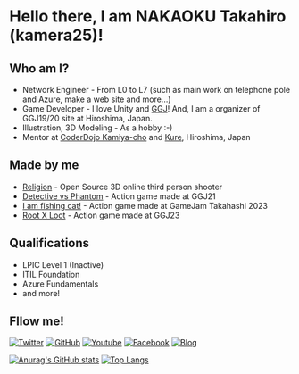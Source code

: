 # Hello there, I am NAKAOKU Takahiro (kamera25)!

## Who am I?
 - Network Engineer - From L0 to L7 (such as main work on telephone pole and Azure, make a web site and more...)  
 - Game Developer - I love Unity and [GGJ](https://globalgamejam.org)! And, I am a organizer of GGJ19/20 site at Hiroshima, Japan. 
 - Illustration, 3D Modeling - As a hobby :-)
 - Mentor at [CoderDojo Kamiya-cho](https://www.coderdojo-hiroshima.com) and [Kure](https://coderdojokure.jimdofree.com), Hiroshima, Japan


## Made by me
 - [Religion](https://crowsullcore.jimdofree.com) - Open Source 3D online third person shooter
 - [Detective vs Phantom](https://github.com/kamera25/detective_vs_phantom) - Action game made at GGJ21
 - [I am fishing cat!](https://unityroom.com/games/wagahai-ha-tsuri-neko-dearu) - Action game made at GameJam Takahashi 2023
 - [Root X Loot](https://unityroom.com/games/root-x-loot) - Action game made at GGJ23

## Qualifications
 - LPIC Level 1 (Inactive)
 - ITIL Foundation
 - Azure Fundamentals 
 - and more!

## Fllow me!

[![Twitter](https://img.shields.io/twitter/follow/csc_kamera25?style=social)](https://twitter.com/csc_kamera25)
[![GitHub](https://img.shields.io/github/followers/kamera25?label=follow&style=social)](https://github.com/kamera25)
[![Youtube](https://img.shields.io/youtube/channel/subscribers/UC1WEYqPc6MwQO92kY2896Pw?style=social)](https://www.youtube.com/channel/UC1WEYqPc6MwQO92kY2896Pw)
[![Facebook](https://img.shields.io/static/v1?label=Fllowme!&message=Facebook&color=blue)](https://www.facebook.com/kamera25)
[![Blog](https://img.shields.io/badge/MyBlog-green)](https://kamera25.hatenadiary.jp)




[![Anurag's GitHub stats](https://github-readme-stats.vercel.app/api?username=kamera25)](https://github.com/anuraghazra/github-readme-stats)
[![Top Langs](https://github-readme-stats.vercel.app/api/top-langs/?username=kamera25&layout=compact)](https://github.com/anuraghazra/github-readme-stats)

